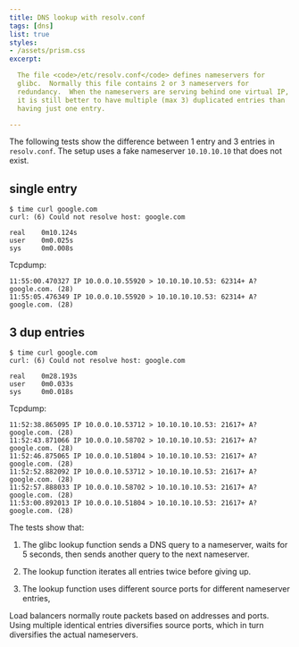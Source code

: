 ```yaml
---
title: DNS lookup with resolv.conf
tags: [dns]
list: true
styles:
- /assets/prism.css
excerpt:

  The file <code>/etc/resolv.conf</code> defines nameservers for
  glibc.  Normally this file contains 2 or 3 nameservers for
  redundancy.  When the nameservers are serving behind one virtual IP,
  it is still better to have multiple (max 3) duplicated entries than
  having just one entry.

---
```


The following tests show the difference between 1 entry and 3 entries
in `resolv.conf`.  The setup uses a fake nameserver `10.10.10.10` that
does not exist.

## single entry

```x
$ time curl google.com
curl: (6) Could not resolve host: google.com

real    0m10.124s
user    0m0.025s
sys     0m0.008s
```
Tcpdump:

```x
11:55:00.470327 IP 10.0.0.10.55920 > 10.10.10.10.53: 62314+ A? google.com. (28)
11:55:05.476349 IP 10.0.0.10.55920 > 10.10.10.10.53: 62314+ A? google.com. (28)
```

## 3 dup entries

```x
$ time curl google.com
curl: (6) Could not resolve host: google.com

real    0m28.193s
user    0m0.033s
sys     0m0.018s
```
Tcpdump:

```x
11:52:38.865095 IP 10.0.0.10.53712 > 10.10.10.10.53: 21617+ A? google.com. (28)
11:52:43.871066 IP 10.0.0.10.58702 > 10.10.10.10.53: 21617+ A? google.com. (28)
11:52:46.875065 IP 10.0.0.10.51804 > 10.10.10.10.53: 21617+ A? google.com. (28)
11:52:52.882092 IP 10.0.0.10.53712 > 10.10.10.10.53: 21617+ A? google.com. (28)
11:52:57.888033 IP 10.0.0.10.58702 > 10.10.10.10.53: 21617+ A? google.com. (28)
11:53:00.892013 IP 10.0.0.10.51804 > 10.10.10.10.53: 21617+ A? google.com. (28)
```

The tests show that:

  1. The glibc lookup function sends a DNS query to a nameserver,
     waits for 5 seconds, then sends another query to the next
     nameserver.

  2. The lookup function iterates all entries twice before giving up.

  3. The lookup function uses different source ports for different
     nameserver entries,

Load balancers normally route packets based on addresses and ports.
Using multiple identical entries diversifies source ports, which in
turn diversifies the actual nameservers.
